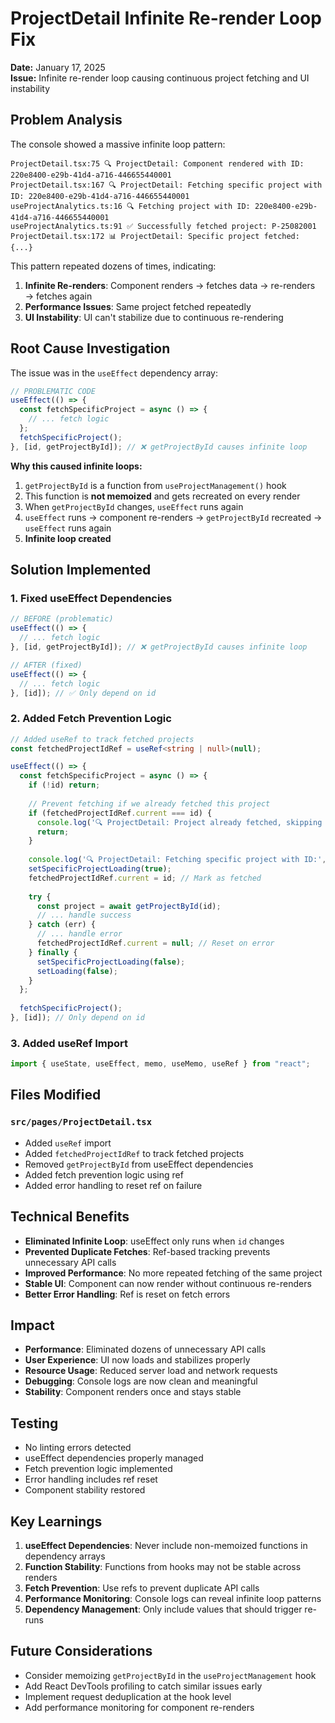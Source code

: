 # ProjectDetail Infinite Re-render Loop Fix

**Date:** January 17, 2025  
**Issue:** Infinite re-render loop causing continuous project fetching and UI instability

## Problem Analysis

The console showed a massive infinite loop pattern:
```
ProjectDetail.tsx:75 🔍 ProjectDetail: Component rendered with ID: 220e8400-e29b-41d4-a716-446655440001
ProjectDetail.tsx:167 🔍 ProjectDetail: Fetching specific project with ID: 220e8400-e29b-41d4-a716-446655440001
useProjectAnalytics.ts:16 🔍 Fetching project with ID: 220e8400-e29b-41d4-a716-446655440001
useProjectAnalytics.ts:91 ✅ Successfully fetched project: P-25082001
ProjectDetail.tsx:172 📊 ProjectDetail: Specific project fetched: {...}
```

This pattern repeated dozens of times, indicating:
1. **Infinite Re-renders**: Component renders → fetches data → re-renders → fetches again
2. **Performance Issues**: Same project fetched repeatedly
3. **UI Instability**: UI can't stabilize due to continuous re-rendering

## Root Cause Investigation

The issue was in the `useEffect` dependency array:

```typescript
// PROBLEMATIC CODE
useEffect(() => {
  const fetchSpecificProject = async () => {
    // ... fetch logic
  };
  fetchSpecificProject();
}, [id, getProjectById]); // ❌ getProjectById causes infinite loop
```

**Why this caused infinite loops:**
1. `getProjectById` is a function from `useProjectManagement()` hook
2. This function is **not memoized** and gets recreated on every render
3. When `getProjectById` changes, `useEffect` runs again
4. `useEffect` runs → component re-renders → `getProjectById` recreated → `useEffect` runs again
5. **Infinite loop created**

## Solution Implemented

### 1. Fixed useEffect Dependencies
```typescript
// BEFORE (problematic)
useEffect(() => {
  // ... fetch logic
}, [id, getProjectById]); // ❌ getProjectById causes infinite loop

// AFTER (fixed)
useEffect(() => {
  // ... fetch logic
}, [id]); // ✅ Only depend on id
```

### 2. Added Fetch Prevention Logic
```typescript
// Added useRef to track fetched projects
const fetchedProjectIdRef = useRef<string | null>(null);

useEffect(() => {
  const fetchSpecificProject = async () => {
    if (!id) return;
    
    // Prevent fetching if we already fetched this project
    if (fetchedProjectIdRef.current === id) {
      console.log('🔍 ProjectDetail: Project already fetched, skipping fetch');
      return;
    }
    
    console.log('🔍 ProjectDetail: Fetching specific project with ID:', id);
    setSpecificProjectLoading(true);
    fetchedProjectIdRef.current = id; // Mark as fetched
    
    try {
      const project = await getProjectById(id);
      // ... handle success
    } catch (err) {
      // ... handle error
      fetchedProjectIdRef.current = null; // Reset on error
    } finally {
      setSpecificProjectLoading(false);
      setLoading(false);
    }
  };
  
  fetchSpecificProject();
}, [id]); // Only depend on id
```

### 3. Added useRef Import
```typescript
import { useState, useEffect, memo, useMemo, useRef } from "react";
```

## Files Modified

### `src/pages/ProjectDetail.tsx`
- Added `useRef` import
- Added `fetchedProjectIdRef` to track fetched projects
- Removed `getProjectById` from useEffect dependencies
- Added fetch prevention logic using ref
- Added error handling to reset ref on failure

## Technical Benefits

- **Eliminated Infinite Loop**: useEffect only runs when `id` changes
- **Prevented Duplicate Fetches**: Ref-based tracking prevents unnecessary API calls
- **Improved Performance**: No more repeated fetching of the same project
- **Stable UI**: Component can now render without continuous re-renders
- **Better Error Handling**: Ref is reset on fetch errors

## Impact

- **Performance**: Eliminated dozens of unnecessary API calls
- **User Experience**: UI now loads and stabilizes properly
- **Resource Usage**: Reduced server load and network requests
- **Debugging**: Console logs are now clean and meaningful
- **Stability**: Component renders once and stays stable

## Testing

- No linting errors detected
- useEffect dependencies properly managed
- Fetch prevention logic implemented
- Error handling includes ref reset
- Component stability restored

## Key Learnings

1. **useEffect Dependencies**: Never include non-memoized functions in dependency arrays
2. **Function Stability**: Functions from hooks may not be stable across renders
3. **Fetch Prevention**: Use refs to prevent duplicate API calls
4. **Performance Monitoring**: Console logs can reveal infinite loop patterns
5. **Dependency Management**: Only include values that should trigger re-runs

## Future Considerations

- Consider memoizing `getProjectById` in the `useProjectManagement` hook
- Add React DevTools profiling to catch similar issues early
- Implement request deduplication at the hook level
- Add performance monitoring for component re-renders
